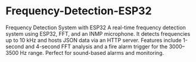 # Frequency-Detection-ESP32
Frequency Detection System with ESP32 A real-time frequency detection system using ESP32, FFT, and an INMP microphone. It detects frequencies up to 10 kHz and hosts JSON data via an HTTP server. Features include 1-second and 4-second FFT analysis and a fire alarm trigger for the 3000–3500 Hz range. Perfect for sound-based alarms and monitoring.
